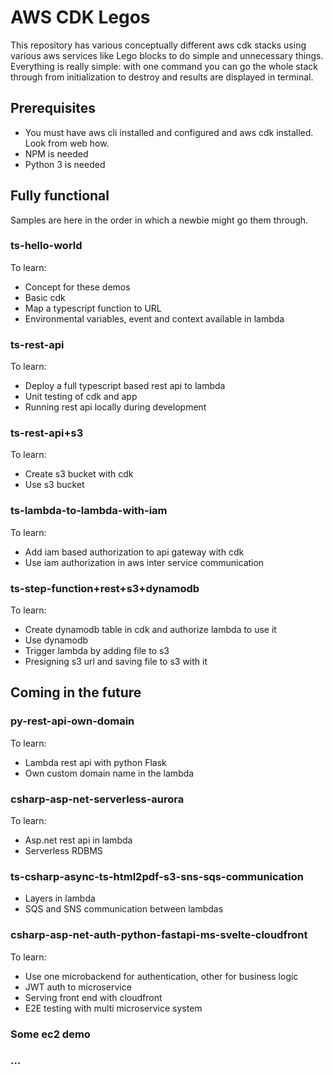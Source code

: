 # AWS CDK Legos

This repository has various conceptually different aws cdk stacks using various aws services like Lego blocks to do simple and unnecessary things. Everything is really simple: with one command you can go the whole stack through from initialization to destroy and results are displayed in terminal.

## Prerequisites

* You must have aws cli installed and configured and aws cdk installed. Look from web how. 
* NPM is needed
* Python 3 is needed

## Fully functional

Samples are here in the order in which a newbie might go them through.

### ts-hello-world

To learn:
* Concept for these demos
* Basic cdk
* Map a typescript function to URL
* Environmental variables, event and context available in lambda

### ts-rest-api

To learn: 
* Deploy a full typescript based rest api to lambda
* Unit testing of cdk and app
* Running rest api locally during development

### ts-rest-api+s3

To learn:
* Create s3 bucket with cdk
* Use s3 bucket

### ts-lambda-to-lambda-with-iam

To learn:
* Add iam based authorization to api gateway with cdk
* Use iam authorization in aws inter service communication

### ts-step-function+rest+s3+dynamodb

To learn:
* Create dynamodb table in cdk and authorize lambda to use it
* Use dynamodb
* Trigger lambda by adding file to s3
* Presigning s3 url and saving file to s3 with it

## Coming in the future

### py-rest-api-own-domain

To learn:
* Lambda rest api with python Flask
* Own custom domain name in the lambda

### csharp-asp-net-serverless-aurora

To learn:
* Asp.net rest api in lambda
* Serverless RDBMS 

### ts-csharp-async-ts-html2pdf-s3-sns-sqs-communication

* Layers in lambda
* SQS and SNS communication between lambdas

### csharp-asp-net-auth-python-fastapi-ms-svelte-cloudfront

To learn:
* Use one microbackend for authentication, other for business logic
* JWT auth to microservice
* Serving front end with cloudfront
* E2E testing with multi microservice system

### Some ec2 demo

### ...
